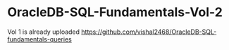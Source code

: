 # OracleDB-SQL-Fundamentals-Vol-2

Vol 1 is already uploaded
https://github.com/vishal2468/OracleDB-SQL-fundamentals-queries